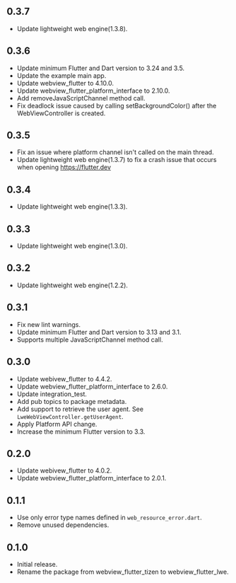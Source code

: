 ## 0.3.7

* Update lightweight web engine(1.3.8).

## 0.3.6

* Update minimum Flutter and Dart version to 3.24 and 3.5.
* Update the example main app.
* Update webview_flutter to 4.10.0.
* Update webview_flutter_platform_interface to 2.10.0.
* Add removeJavaScriptChannel method call.
* Fix deadlock issue caused by calling setBackgroundColor() after the WebViewController is created.

## 0.3.5

* Fix an issue where platform channel isn't called on the main thread.
* Update lightweight web engine(1.3.7) to fix a crash issue that occurs when opening https://flutter.dev

## 0.3.4

* Update lightweight web engine(1.3.3).

## 0.3.3

* Update lightweight web engine(1.3.0).

## 0.3.2

* Update lightweight web engine(1.2.2).

## 0.3.1

* Fix new lint warnings.
* Update minimum Flutter and Dart version to 3.13 and 3.1.
* Supports multiple JavaScriptChannel method call.

## 0.3.0

* Update webivew_flutter to 4.4.2.
* Update webview_flutter_platform_interface to 2.6.0.
* Update integration_test.
* Add pub topics to package metadata.
* Add support to retrieve the user agent. See `LweWebViewController.getUserAgent`.
* Apply Platform API change.
* Increase the minimum Flutter version to 3.3.

## 0.2.0

* Update webivew_flutter to 4.0.2.
* Update webview_flutter_platform_interface to 2.0.1.

## 0.1.1

* Use only error type names defined in `web_resource_error.dart`.
* Remove unused dependencies.

## 0.1.0

* Initial release.
* Rename the package from webview_flutter_tizen to webview_flutter_lwe.
